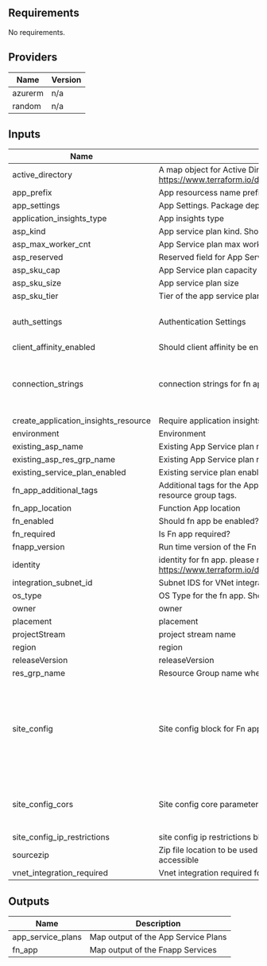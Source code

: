 ## Requirements

No requirements.

## Providers

| Name | Version |
|------|---------|
| azurerm | n/a |
| random | n/a |

## Inputs

| Name | Description | Type | Default | Required |
|------|-------------|------|---------|:--------:|
| active\_directory | A map object for Active Directory. please refer https://www.terraform.io/docs/providers/azurerm/r/function_app.html | `any` | `{}` | no |
| app\_prefix | App resourcess name prefix. | `string` | n/a | yes |
| app\_settings | App Settings. Package deploy configured | `map(string)` | `{}` | no |
| application\_insights\_type | App insights type | `string` | `"web"` | no |
| asp\_kind | App service plan kind. Should be able to accomodate the fn app | `string` | `"Windows"` | no |
| asp\_max\_worker\_cnt | App Service plan max worker count | `number` | `2` | no |
| asp\_reserved | Reserved field for App Service plan (Linux). Boolean | `bool` | `false` | no |
| asp\_sku\_cap | App Service plan capacity | `number` | `null` | no |
| asp\_sku\_size | App service plan size | `string` | `"P1V2"` | no |
| asp\_sku\_tier | Tier of the app service plan | `string` | `"Premium"` | no |
| auth\_settings | Authentication Settings | <pre>map(object({<br>    auth_enabled = bool<br>  }))</pre> | `{}` | no |
| client\_affinity\_enabled | Should client affinity be enabled? | `bool` | `null` | no |
| connection\_strings | connection strings for fn app | <pre>list(object({<br>    name  = string<br>    type  = string<br>    value = string<br>  }))</pre> | `[]` | no |
| create\_application\_insights\_resource | Require application insights resource? | `bool` | `true` | no |
| environment | Environment | `string` | n/a | yes |
| existing\_asp\_name | Existing App Service plan name | `string` | `""` | no |
| existing\_asp\_res\_grp\_name | Existing App Service plan resource Group | `string` | `""` | no |
| existing\_service\_plan\_enabled | Existing service plan enabled? | `bool` | `false` | no |
| fn\_app\_additional\_tags | Additional tags for the App Service resources, in addition to the resource group tags. | `map(string)` | `{}` | no |
| fn\_app\_location | Function App location | `string` | `""` | no |
| fn\_enabled | Should fn app be enabled? | `bool` | `true` | no |
| fn\_required | Is Fn app required? | `bool` | `true` | no |
| fnapp\_version | Run time version of the Fn app | `string` | `"~3"` | no |
| identity | identity for fn app. please refer https://www.terraform.io/docs/providers/azurerm/r/function_app.html | `any` | `{}` | no |
| integration\_subnet\_id | Subnet IDS for VNet integration | `string` | `null` | no |
| os\_type | OS Type for the fn app. Should match with App Service plan | `string` | `null` | no |
| owner | owner | `string` | n/a | yes |
| placement | placement | `string` | `"PUB"` | no |
| projectStream | project stream name | `string` | `"F4DP"` | no |
| region | region | `string` | n/a | yes |
| releaseVersion | releaseVersion | `string` | `"100"` | no |
| res\_grp\_name | Resource Group name where the fn app needs to be created | `string` | n/a | yes |
| site\_config | Site config block for Fn app | <pre>map(object({<br>    always_on                 = bool<br>    linux_fx_version          = string<br>    http2_enabled             = bool<br>    ftps_state                = string<br>    use_32_bit_worker_process = bool<br>    websockets_enabled        = bool<br>  }))</pre> | `{}` | no |
| site\_config\_cors | Site config core parameters for Fn app | <pre>map(object({<br>    allowed_origins     = list(string)<br>    support_credentials = string<br>  }))</pre> | `{}` | no |
| site\_config\_ip\_restrictions | site config ip restrictions block parameters for fn app | `any` | `[]` | no |
| sourcezip | Zip file location to be used to do the deployment. Should be publicly accessible | `string` | `""` | no |
| vnet\_integration\_required | Vnet integration required for the function app? | `bool` | `true` | no |

## Outputs

| Name | Description |
|------|-------------|
| app\_service\_plans | Map output of the App Service Plans |
| fn\_app | Map output of the Fnapp Services |
